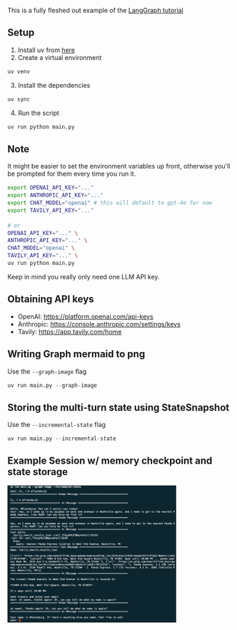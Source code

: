 This is a fully fleshed out example of the [LangGraph tutorial](https://langchain-ai.github.io/langgraph/tutorials/introduction)

## Setup
1. Install uv from [here](https://docs.astral.sh/uv/getting-started/installation/)
2. Create a virtual environment
```bash
uv venv
```
3. Install the dependencies
```bash
uv sync
```
4. Run the script
```bash
uv run python main.py
```

## Note
It might be easier to set the environment variables up front, otherwise you'll be prompted for them every time you run it.
```bash
export OPENAI_API_KEY="..."
export ANTHROPIC_API_KEY="..."
export CHAT_MODEL="openai" # this will default to gpt-4o for now
export TAVILY_API_KEY="..."

# or
OPENAI_API_KEY="..." \
ANTHROPIC_API_KEY="..." \
CHAT_MODEL="openai" \
TAVILY_API_KEY="..." \
uv run python main.py
```
Keep in mind you really only need one LLM API key.

## Obtaining API keys
- OpenAI: https://platform.openai.com/api-keys
- Anthropic: https://console.anthropic.com/settings/keys
- Tavily: https://app.tavily.com/home


## Writing Graph mermaid to png
Use the `--graph-image` flag

```python
uv run main.py --graph-image
```

## Storing the multi-turn state using StateSnapshot
Use the `--incremental-state` flag

```python
uv run main.py --incremental-state
```

## Example Session w/ memory checkpoint and state storage

<img src="assets/example.png" alt="Example Image" style="width:75%;">

